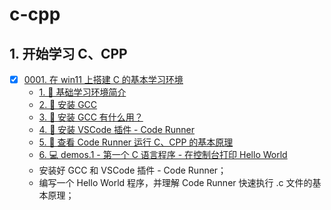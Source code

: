 # c-cpp


## 1. 开始学习 C、CPP

- [x] [0001. 在 win11 上搭建 C 的基本学习环境](https://tdahuyou.github.io/TNotes.c-cpp/notes/0001.%20%E5%9C%A8%20win11%20%E4%B8%8A%E6%90%AD%E5%BB%BA%20C%20%E7%9A%84%E5%9F%BA%E6%9C%AC%E5%AD%A6%E4%B9%A0%E7%8E%AF%E5%A2%83/README) <!-- [locale](./notes/0001.%20%E5%9C%A8%20win11%20%E4%B8%8A%E6%90%AD%E5%BB%BA%20C%20%E7%9A%84%E5%9F%BA%E6%9C%AC%E5%AD%A6%E4%B9%A0%E7%8E%AF%E5%A2%83/README) -->  
  - [1. 📒 基础学习环境简介](https://tdahuyou.github.io/TNotes.c-cpp/notes/0001.%20%E5%9C%A8%20win11%20%E4%B8%8A%E6%90%AD%E5%BB%BA%20C%20%E7%9A%84%E5%9F%BA%E6%9C%AC%E5%AD%A6%E4%B9%A0%E7%8E%AF%E5%A2%83/README#1--基础学习环境简介)
  - [2. 📒 安装 GCC](https://tdahuyou.github.io/TNotes.c-cpp/notes/0001.%20%E5%9C%A8%20win11%20%E4%B8%8A%E6%90%AD%E5%BB%BA%20C%20%E7%9A%84%E5%9F%BA%E6%9C%AC%E5%AD%A6%E4%B9%A0%E7%8E%AF%E5%A2%83/README#2--安装-gcc)
  - [3. 🤔 安装 GCC 有什么用？](https://tdahuyou.github.io/TNotes.c-cpp/notes/0001.%20%E5%9C%A8%20win11%20%E4%B8%8A%E6%90%AD%E5%BB%BA%20C%20%E7%9A%84%E5%9F%BA%E6%9C%AC%E5%AD%A6%E4%B9%A0%E7%8E%AF%E5%A2%83/README#3--安装-gcc-有什么用)
  - [4. 📒 安装 VSCode 插件 - Code Runner](https://tdahuyou.github.io/TNotes.c-cpp/notes/0001.%20%E5%9C%A8%20win11%20%E4%B8%8A%E6%90%AD%E5%BB%BA%20C%20%E7%9A%84%E5%9F%BA%E6%9C%AC%E5%AD%A6%E4%B9%A0%E7%8E%AF%E5%A2%83/README#4--安装-vscode-插件---code-runner)
  - [5. 📒 查看 Code Runner 运行 C、CPP 的基本原理](https://tdahuyou.github.io/TNotes.c-cpp/notes/0001.%20%E5%9C%A8%20win11%20%E4%B8%8A%E6%90%AD%E5%BB%BA%20C%20%E7%9A%84%E5%9F%BA%E6%9C%AC%E5%AD%A6%E4%B9%A0%E7%8E%AF%E5%A2%83/README#5--查看-code-runner-运行-ccpp-的基本原理)
  - [6. 💻 demos.1 - 第一个 C 语言程序 - 在控制台打印 Hello World](https://tdahuyou.github.io/TNotes.c-cpp/notes/0001.%20%E5%9C%A8%20win11%20%E4%B8%8A%E6%90%AD%E5%BB%BA%20C%20%E7%9A%84%E5%9F%BA%E6%9C%AC%E5%AD%A6%E4%B9%A0%E7%8E%AF%E5%A2%83/README#6--demos1---第一个-c-语言程序---在控制台打印-hello-world)
  - 安装好 GCC 和 VSCode 插件 - Code Runner；
  - 编写一个 Hello World 程序，并理解 Code Runner 快速执行 .c 文件的基本原理；
  

